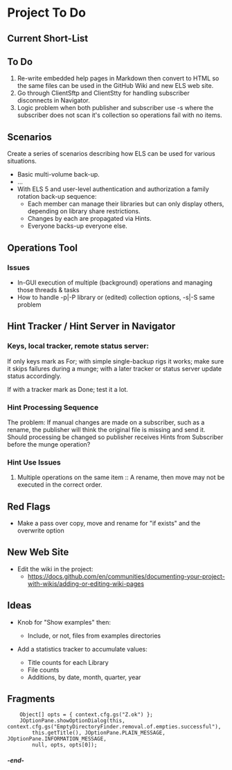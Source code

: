 
# Project To Do

## Current Short-List


## To Do
 1. Re-write embedded help pages in Markdown then convert to HTML so the same files can
    be used in the GitHub Wiki and new ELS web site.
 2. Go through ClientSftp and ClientStty for handling subscriber disconnects in Navigator.
 3. Logic problem when both publisher and subscriber use -s where the subscriber
    does not scan it's collection so operations fail with no items. 

## Scenarios

Create a series of scenarios describing how ELS can be used for various situations.

 * Basic multi-volume back-up.
 * ...
 * With ELS 5 and user-level authentication and authorization a family rotation
   back-up sequence:
     * Each member can manage their libraries but can only display others, depending
       on library share restrictions.
     * Changes by each are propagated via Hints.
     * Everyone backs-up everyone else.


## Operations Tool

### Issues

* In-GUI execution of multiple (background) operations and managing those threads & tasks
* How to handle -p|-P library or (edited) collection options, -s|-S same problem


## Hint Tracker / Hint Server in Navigator

### Keys, local tracker, remote status server:

If only keys mark as For; with simple single-backup rigs it works; make
sure it skips failures during a munge; with a later tracker or status server
update status accordingly.

If with a tracker mark as Done; test it a lot.

### Hint Processing Sequence

The problem: If manual changes are made on a subscriber, such as a rename, the
publisher will think the original file is missing and send it. Should processing
be changed so publisher receives Hints from Subscriber before the munge operation?

### Hint Use Issues

 1. Multiple operations on the same item :: A rename, then move may not be
    executed in the correct order.


## Red Flags

 * Make a pass over copy, move and rename for "if exists" and the overwrite option 


## New Web Site

 * Edit the wiki in the project:
   * https://docs.github.com/en/communities/documenting-your-project-with-wikis/adding-or-editing-wiki-pages


## Ideas

 * Knob for "Show examples" then:
   + Include, or not, files from examples directories

 * Add a statistics tracker to accumulate values:
   * Title counts for each Library
   * File counts
   * Additions, by date, month, quarter, year


## Fragments

```
    Object[] opts = { context.cfg.gs("Z.ok") };
    JOptionPane.showOptionDialog(this, context.cfg.gs("EmptyDirectoryFinder.removal.of.empties.successful"),
        this.getTitle(), JOptionPane.PLAIN_MESSAGE, JOptionPane.INFORMATION_MESSAGE,
        null, opts, opts[0]);
```

#### _-end-_
